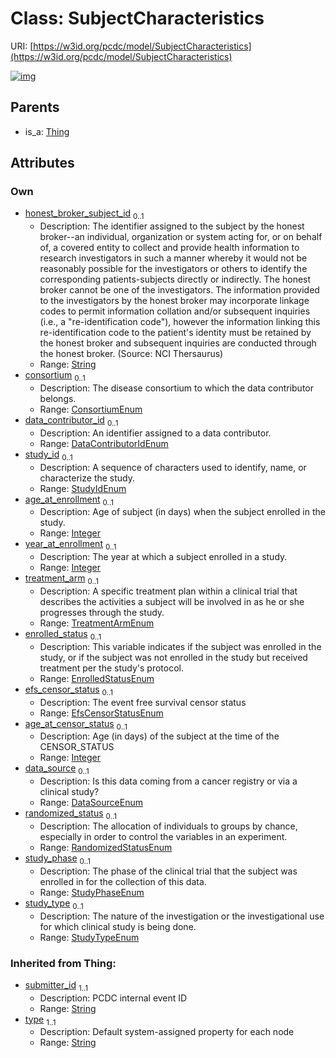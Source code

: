 
# Class: SubjectCharacteristics




URI: [https://w3id.org/pcdc/model/SubjectCharacteristics](https://w3id.org/pcdc/model/SubjectCharacteristics)


[![img](https://yuml.me/diagram/nofunky;dir:TB/class/[Thing],[Thing]^-[SubjectCharacteristics&#124;honest_broker_subject_id:string%20%3F;consortium:ConsortiumEnum%20%3F;data_contributor_id:DataContributorIdEnum%20%3F;study_id:StudyIdEnum%20%3F;age_at_enrollment:integer%20%3F;year_at_enrollment:integer%20%3F;treatment_arm:TreatmentArmEnum%20%3F;enrolled_status:EnrolledStatusEnum%20%3F;efs_censor_status:EfsCensorStatusEnum%20%3F;age_at_censor_status:integer%20%3F;data_source:DataSourceEnum%20%3F;randomized_status:RandomizedStatusEnum%20%3F;study_phase:StudyPhaseEnum%20%3F;study_type:StudyTypeEnum%20%3F;submitter_id(i):string;type(i):string])](https://yuml.me/diagram/nofunky;dir:TB/class/[Thing],[Thing]^-[SubjectCharacteristics&#124;honest_broker_subject_id:string%20%3F;consortium:ConsortiumEnum%20%3F;data_contributor_id:DataContributorIdEnum%20%3F;study_id:StudyIdEnum%20%3F;age_at_enrollment:integer%20%3F;year_at_enrollment:integer%20%3F;treatment_arm:TreatmentArmEnum%20%3F;enrolled_status:EnrolledStatusEnum%20%3F;efs_censor_status:EfsCensorStatusEnum%20%3F;age_at_censor_status:integer%20%3F;data_source:DataSourceEnum%20%3F;randomized_status:RandomizedStatusEnum%20%3F;study_phase:StudyPhaseEnum%20%3F;study_type:StudyTypeEnum%20%3F;submitter_id(i):string;type(i):string])

## Parents

 *  is_a: [Thing](Thing.md)

## Attributes


### Own

 * [honest_broker_subject_id](honest_broker_subject_id.md)  <sub>0..1</sub>
     * Description: The identifier assigned to the subject by the honest broker--an individual, organization or system acting for, or on behalf of, a covered entity to collect and provide health information to research investigators in such a manner whereby it would not be reasonably possible for the investigators or others to identify the corresponding patients-subjects directly or indirectly. The honest broker cannot be one of the investigators. The information provided to the investigators by the honest broker may incorporate linkage codes to permit information collation and/or subsequent inquiries (i.e., a "re-identification code"), however the information linking this re-identification code to the patient's identity must be retained by the honest broker and subsequent inquiries are conducted through the honest broker. (Source: NCI Thersaurus)
     * Range: [String](types/String.md)
 * [consortium](consortium.md)  <sub>0..1</sub>
     * Description: The disease consortium to which the data contributor belongs.
     * Range: [ConsortiumEnum](ConsortiumEnum.md)
 * [data_contributor_id](data_contributor_id.md)  <sub>0..1</sub>
     * Description: An identifier assigned to a data contributor.
     * Range: [DataContributorIdEnum](DataContributorIdEnum.md)
 * [study_id](study_id.md)  <sub>0..1</sub>
     * Description: A sequence of characters used to identify, name, or characterize the study.
     * Range: [StudyIdEnum](StudyIdEnum.md)
 * [age_at_enrollment](age_at_enrollment.md)  <sub>0..1</sub>
     * Description: Age of subject (in days) when the subject enrolled in the study.
     * Range: [Integer](types/Integer.md)
 * [year_at_enrollment](year_at_enrollment.md)  <sub>0..1</sub>
     * Description: The year at which a subject enrolled in a study.
     * Range: [Integer](types/Integer.md)
 * [treatment_arm](treatment_arm.md)  <sub>0..1</sub>
     * Description: A specific treatment plan within a clinical trial that describes the activities a subject will be involved in as he or she progresses through the study.
     * Range: [TreatmentArmEnum](TreatmentArmEnum.md)
 * [enrolled_status](enrolled_status.md)  <sub>0..1</sub>
     * Description: This variable indicates if the subject was enrolled in the study, or if the subject was not enrolled in the study but received treatment per the study's protocol.
     * Range: [EnrolledStatusEnum](EnrolledStatusEnum.md)
 * [efs_censor_status](efs_censor_status.md)  <sub>0..1</sub>
     * Description: The event free survival censor status
     * Range: [EfsCensorStatusEnum](EfsCensorStatusEnum.md)
 * [age_at_censor_status](age_at_censor_status.md)  <sub>0..1</sub>
     * Description: Age (in days) of the subject at the time of the CENSOR_STATUS
     * Range: [Integer](types/Integer.md)
 * [data_source](data_source.md)  <sub>0..1</sub>
     * Description: Is this data coming from a cancer registry or via a clinical study?
     * Range: [DataSourceEnum](DataSourceEnum.md)
 * [randomized_status](randomized_status.md)  <sub>0..1</sub>
     * Description: The allocation of individuals to groups by chance, especially in order to control the variables in an experiment.
     * Range: [RandomizedStatusEnum](RandomizedStatusEnum.md)
 * [study_phase](study_phase.md)  <sub>0..1</sub>
     * Description: The phase of the clinical trial that the subject was enrolled in for the collection of this data.
     * Range: [StudyPhaseEnum](StudyPhaseEnum.md)
 * [study_type](study_type.md)  <sub>0..1</sub>
     * Description: The nature of the investigation or the investigational use for which clinical study is being done.
     * Range: [StudyTypeEnum](StudyTypeEnum.md)

### Inherited from Thing:

 * [submitter_id](submitter_id.md)  <sub>1..1</sub>
     * Description: PCDC internal event ID
     * Range: [String](types/String.md)
 * [type](type.md)  <sub>1..1</sub>
     * Description: Default system-assigned property for each node
     * Range: [String](types/String.md)
